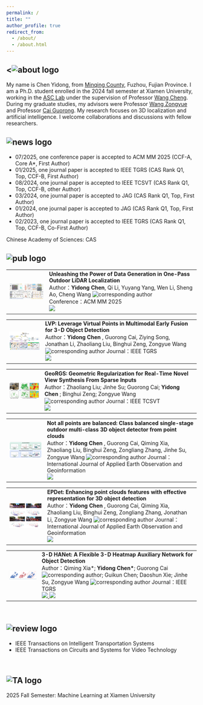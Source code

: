 ```yaml
---
permalink: /
title: ""
author_profile: true
redirect_from: 
  - /about/
  - /about.html
---
```



<![about logo](https://img.shields.io/badge/-About%20Me-green?logo=readthedocs&logoColor=white)
------
My name is Chen Yidong, from [Minqing County](https://baike.baidu.com/item/%E9%97%BD%E6%B8%85%E5%8E%BF/3449787), Fuzhou, Fujian Province. I am a Ph.D. student enrolled in the 2024 fall semester at Xiamen University, working in the [ASC Lab](https://asc.xmu.edu.cn/) under the supervision of Professor [Wang Cheng](https://asc.xmu.edu.cn/t/wangcheng). During my graduate studies, my advisors were Professor [Wang Zongyue](https://cec.jmu.edu.cn/info/1008/4200.htm) and Professor [Cai Guorong](https://cec.jmu.edu.cn/info/1008/4123.htm). My research focuses on 3D localization and artificial intelligence. I welcome collaborations and discussions with fellow researchers.


 ![news logo](https://img.shields.io/badge/-News-red?logo=news&logoColor=white)
------
- 07/2025, one conference paper is accepted to ACM MM 2025 (CCF-A, Core A*, First Author)
- 01/2025, one journal paper is accepted to IEEE TGRS (CAS Rank Q1, Top, CCF-B, First Author)
- 08/2024, one journal paper is accepted to IEEE TCSVT (CAS Rank Q1, Top, CCF-B, other Author)
- 03/2024, one journal paper is accepted to JAG (CAS Rank Q1, Top, First Author)
- 01/2024, one journal paper is accepted to JAG (CAS Rank Q1, Top, First Author)
- 02/2023, one journal paper is accepted to IEEE TGRS (CAS Rank Q1, Top, CCF-B, Co-First Author)

Chinese Academy of Sciences: CAS


 ![pub logo](https://img.shields.io/badge/-Publication-purple?logo=book&logoColor=white)
------
<table>
<tr>
<td>
  <img src="https://raw.githubusercontent.com/Eaton2022/Eaton2022.github.io/master/mm.png" alt="Paper Image" width="180"/>
</td>
<td>
  <strong>Unleashing the Power of Data Generation in One-Pass Outdoor LiDAR Localization</strong><br>
  Author：<strong>Yidong Chen</strong>, Qi Li, Yuyang Yang, Wen Li, Sheng Ao, Cheng Wang 
  <img src="https://upload.wikimedia.org/wikipedia/commons/4/4e/Mail_%28iOS%29.svg" width="16" alt="corresponding author"/><br>
  Conference：ACM MM 2025<br>
  <a href="https://github.com/Eaton2022/PELoc">
    <img src="https://img.shields.io/badge/Code-GitHub-black?logo=github" height="20">
  </a>
</td>
</tr>
</table>

<table>
<tr>
<td>
<img src="https://raw.githubusercontent.com/Eaton2022/Eaton2022.github.io/master/lvp.png" alt="Paper Image" width="250"/>
</td>
<td>
<strong> LVP: Leverage Virtual Points in Multimodal Early Fusion for 3-D Object Detection</strong><br>
Author：<strong>Yidong Chen</strong> , Guorong Cai, Ziying Song, Jonathan Li, Zhaoliang Liu, Binghui Zeng, Zongyue Wang <img src="https://upload.wikimedia.org/wikipedia/commons/4/4e/Mail_%28iOS%29.svg" width="16" alt="corresponding author"/>
Journal：IEEE TGRS<br>
<a href="https://uwaterloo.ca/geospatial-intelligence/sites/default/files/uploads/documents/lvp_leverage_virtual_points_in_multimodal_early_fusion_for_3-d_object_detection.pdf">
<img src="https://img.shields.io/badge/PDF-Download-red?logo=adobeacrobatreader">
</a>
</td>
</tr>
</table>


<table>
<tr>
<td>
<img src="https://raw.githubusercontent.com/Eaton2022/Eaton2022.github.io/master/zl.png" alt="Paper Image" width="220"/>
</td>
<td>
<strong> GeoRGS: Geometric Regularization for Real-Time Novel View Synthesis From Sparse Inputs </strong><br>
Author：Zhaoliang Liu; Jinhe Su; Guorong Cai; <strong>Yidong Chen</strong> ; Binghui Zeng; Zongyue Wang <img src="https://upload.wikimedia.org/wikipedia/commons/4/4e/Mail_%28iOS%29.svg" width="16" alt="corresponding author"/>
Journal：IEEE TCSVT<br>
<a href="https://ieeexplore.ieee.org/document/10643132">
<img src="https://img.shields.io/badge/PDF-Download-red?logo=adobeacrobatreader">
</a>
</td>
</tr>
</table>

<table>
<tr>
<td>
<img src="https://raw.githubusercontent.com/Eaton2022/Eaton2022.github.io/master/cbssd.png" alt="Paper Image" width="420"/>
</td>
<td>
<strong> Not all points are balanced: Class balanced single-stage outdoor multi-class 3D object detector from point clouds</strong><br>
Author：<strong>Yidong Chen</strong> , Guorong Cai, Qiming Xia, Zhaoliang Liu, Binghui Zeng, Zongliang Zhang, Jinhe Su, Zongyue Wang <img src="https://upload.wikimedia.org/wikipedia/commons/4/4e/Mail_%28iOS%29.svg" width="16" alt="corresponding author"/>
Journal：International Journal of Applied Earth Observation and Geoinformation<br>
<a href="https://www.sciencedirect.com/science/article/pii/S1569843224001201">
<img src="https://img.shields.io/badge/PDF-Download-red?logo=adobeacrobatreader">
</a>
</td>
</tr>
</table>


<table>
<tr>
<td>
<img src="https://raw.githubusercontent.com/Eaton2022/Eaton2022.github.io/master/epdet.png" alt="Paper Image" width="430"/>
</td>
<td>
<strong> EPDet: Enhancing point clouds features with effective representation for 3D object detection </strong><br>
Author：<strong>Yidong Chen</strong> ,  Guorong Cai, Qiming Xia, Zhaoliang Liu, Binghui Zeng, Zongliang Zhang, Jonathan Li, Zongyue Wang <img src="https://upload.wikimedia.org/wikipedia/commons/4/4e/Mail_%28iOS%29.svg" width="16" alt="corresponding author"/>
Journal：International Journal of Applied Earth Observation and Geoinformation<br>
<a href="https://www.sciencedirect.com/science/article/pii/S1569843224000426">
<img src="https://img.shields.io/badge/PDF-Download-red?logo=adobeacrobatreader">
</a>
</td>
</tr>
</table>


<table>
<tr>
<td>
<img src="https://raw.githubusercontent.com/Eaton2022/Eaton2022.github.io/master/3dhanet2.png" alt="Paper Image" width="250"/>
</td>
<td>
<strong> 3-D HANet: A Flexible 3-D Heatmap Auxiliary Network for Object Detection </strong><br>
Author：Qiming Xia*; <strong>Yidong Chen*</strong>; Guorong Cai<img src="https://upload.wikimedia.org/wikipedia/commons/4/4e/Mail_%28iOS%29.svg" width="16" alt="corresponding author"/>; Guikun Chen; Daoshun Xie; Jinhe Su, Zongyue Wang <img src="https://upload.wikimedia.org/wikipedia/commons/4/4e/Mail_%28iOS%29.svg" width="16" alt="corresponding author"/>
Journal：IEEE TGRS<br>
<a href="https://ieeexplore.ieee.org/abstract/document/10056279">
<img src="https://img.shields.io/badge/PDF-Download-red?logo=adobeacrobatreader">
<a href="https://github.com/xmuqimingxia/3D-HANet">
<img src="https://img.shields.io/badge/Code-GitHub-black?logo=github">
</a>
</a>
</td>
</tr>
</table>


<br>

 ![review logo](https://img.shields.io/badge/-Peer%20Review-blue?logo=googlescholar&logoColor=white)
------
- IEEE Transactions on Intelligent Transportation Systems
- IEEE Transactions on Circuits and Systems for Video Technology


<br>

![TA logo](https://img.shields.io/badge/-Teaching%20Assistant-orange?logo=googleclassroom&logoColor=white)
------
2025 Fall Semester: Machine Learning at Xiamen University  








